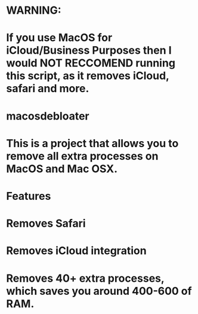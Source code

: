 # WARNING:
# If you use MacOS for iCloud/Business Purposes then I would NOT RECCOMEND running this script, as it removes iCloud, safari and more.

# macosdebloater
# This is a project that allows you to remove all extra processes on MacOS and Mac OSX.

# Features

# Removes Safari
# Removes iCloud integration
# Removes 40+ extra processes, which saves you around 400-600 of RAM.

